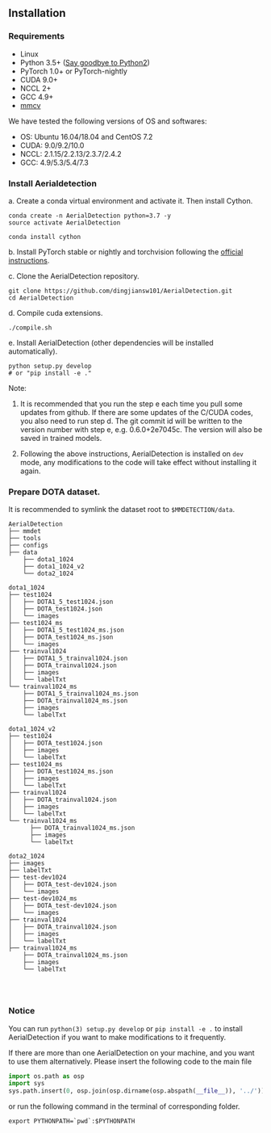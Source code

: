 ## Installation

### Requirements

- Linux
- Python 3.5+ ([Say goodbye to Python2](https://python3statement.org/))
- PyTorch 1.0+ or PyTorch-nightly
- CUDA 9.0+
- NCCL 2+
- GCC 4.9+
- [mmcv](https://github.com/open-mmlab/mmcv)

We have tested the following versions of OS and softwares:

- OS: Ubuntu 16.04/18.04 and CentOS 7.2
- CUDA: 9.0/9.2/10.0
- NCCL: 2.1.15/2.2.13/2.3.7/2.4.2
- GCC: 4.9/5.3/5.4/7.3

### Install Aerialdetection

a. Create a conda virtual environment and activate it. Then install Cython.

```shell
conda create -n AerialDetection python=3.7 -y
source activate AerialDetection

conda install cython
```

b. Install PyTorch stable or nightly and torchvision following the [official instructions](https://pytorch.org/).

c. Clone the AerialDetection repository.

```shell
git clone https://github.com/dingjiansw101/AerialDetection.git
cd AerialDetection
```

d. Compile cuda extensions.

```shell
./compile.sh
```

e. Install AerialDetection (other dependencies will be installed automatically).

```shell
python setup.py develop
# or "pip install -e ."
```

Note:

1. It is recommended that you run the step e each time you pull some updates from github. If there are some updates of the C/CUDA codes, you also need to run step d.
The git commit id will be written to the version number with step e, e.g. 0.6.0+2e7045c. The version will also be saved in trained models.

2. Following the above instructions, AerialDetection is installed on `dev` mode, any modifications to the code will take effect without installing it again.

### Prepare DOTA dataset.

It is recommended to symlink the dataset root to `$MMDETECTION/data`.

```
AerialDetection
├── mmdet
├── tools
├── configs
├── data
    ├── dota1_1024
    ├── dota1_1024_v2
    └── dota2_1024 
```
```
dota1_1024
├── test1024
│   ├── DOTA1_5_test1024.json
│   ├── DOTA_test1024.json
│   └── images
├── test1024_ms
│   ├── DOTA1_5_test1024_ms.json
│   ├── DOTA_test1024_ms.json
│   └── images
├── trainval1024
│   ├── DOTA1_5_trainval1024.json
│   ├── DOTA_trainval1024.json
│   ├── images
│   └── labelTxt
└── trainval1024_ms
    ├── DOTA1_5_trainval1024_ms.json
    ├── DOTA_trainval1024_ms.json
    ├── images
    └── labelTxt
```
```
dota1_1024_v2
├── test1024
│   ├── DOTA_test1024.json
│   ├── images
│   └── labelTxt
├── test1024_ms
│   ├── DOTA_test1024_ms.json
│   ├── images
│   └── labelTxt
├── trainval1024
│   ├── DOTA_trainval1024.json
│   ├── images
│   └── labelTxt
└── trainval1024_ms
      ├── DOTA_trainval1024_ms.json
      ├── images
      └── labelTxt

```
```
dota2_1024
├── images
├── labelTxt
├── test-dev1024
│   ├── DOTA_test-dev1024.json
│   └── images
├── test-dev1024_ms
│   ├── DOTA_test-dev1024.json
│   └── images
├── trainval1024
│   ├── DOTA_trainval1024.json
│   ├── images
│   └── labelTxt
├── trainval1024_ms
    ├── DOTA_trainval1024_ms.json
    ├── images
    └── labelTxt




```



### Notice
You can run `python(3) setup.py develop` or `pip install -e .` to install AerialDetection if you want to make modifications to it frequently.

If there are more than one AerialDetection on your machine, and you want to use them alternatively.
Please insert the following code to the main file
```python
import os.path as osp
import sys
sys.path.insert(0, osp.join(osp.dirname(osp.abspath(__file__)), '../'))
```
or run the following command in the terminal of corresponding folder.
```shell
export PYTHONPATH=`pwd`:$PYTHONPATH
```
